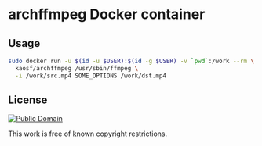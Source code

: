 # archffmpeg Docker container

## Usage

```sh
sudo docker run -u $(id -u $USER):$(id -g $USER) -v `pwd`:/work --rm \
  kaosf/archffmpeg /usr/sbin/ffmpeg \
  -i /work/src.mp4 SOME_OPTIONS /work/dst.mp4
```

## License

[![Public Domain](http://i.creativecommons.org/p/mark/1.0/88x31.png)](http://creativecommons.org/publicdomain/mark/1.0/ "license")

This work is free of known copyright restrictions.
